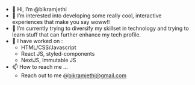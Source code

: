 - 👋 Hi, I’m @bikramjethi
- 👀 I’m interested into developing some really cool, interactive experiences that make you say woww!!
- 🌱 I’m currently trying to diversify my skillset in technology and trying to learn stuff that can further enhance my tech profile.
- 💞️ I have worked on : 
    - HTML/CSS/Javascript  
    - React JS, styled-components
    - NextJS, Immutable JS
- 📫 How to reach me ...
    - Reach out to me @bikramjethi@gmail.com

<!---
bikramjethi/bikramjethi is a ✨ special ✨ repository because its `README.md` (this file) appears on your GitHub profile.
You can click the Preview link to take a look at your changes.
--->
